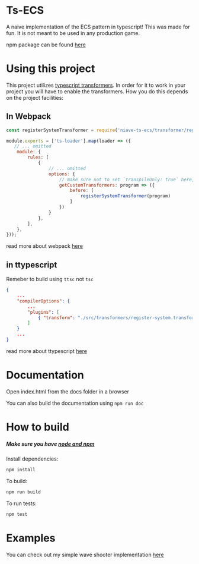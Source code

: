 # Ts-ECS
A naive implementation of the ECS pattern in typescript! This was made for fun. 
It is not meant to be used in any production game.

npm package can be found [here](https://www.npmjs.com/package/naive-ts-ecs)

# Using this project
This project utilizes [typescript transformers](https://github.com/madou/typescript-transformer-handbook). In order for it to work in your project you will have to enable the transformers. How you do this depends on the project facilities:

## In Webpack
```js
const registerSystemTransformer = require('niave-ts-ecs/transformer/register-system.transformer.ts').default; // <--

module.exports = ['ts-loader'].map(loader => ({
   // ... omitted
    module: {
        rules: [
            {
                // ... omitted
                options: {
                    // make sure not to set `transpileOnly: true` here, otherwise it will not work
                    getCustomTransformers: program => ({
                        before: [
                            registerSystemTransformer(program)
                        ]
                    })
                }
            },
        ],
    },
}));
```
read more about webpack [here](https://webpack.js.org/guides/getting-started/)

## in ttypescript
Remeber to build using `ttsc` not `tsc`
```json
{
    ...
    "compilerOptions": {
        ...
        "plugins": [
            { "transform": "./src/transformers/register-system.transformer.ts" },
        ]
    }
    ...
}
```
read more about ttypescript [here](https://github.com/cevek/ttypescript)

# Documentation
Open index.html from the docs folder in a browser

You can also build the documentation using
``npm run doc``

# How to build
##### Make sure you have [node and npm](https://www.npmjs.com/get-npm) 

Install dependencies:
```bash 
npm install
```

To build:
```bash 
npm run build
```

To run tests: 
```bash 
npm test
```

# Examples
You can check out my simple wave shooter implementation [here](https://github.com/Avokadoen/ts-ecs-waveshoot)